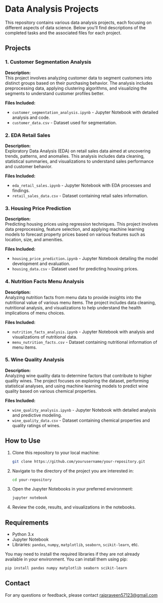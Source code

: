 # Data Analysis Projects

This repository contains various data analysis projects, each focusing on different aspects of data science. Below you'll find descriptions of the completed tasks and the associated files for each project.

## Projects

### 1. Customer Segmentation Analysis

**Description:**  
This project involves analyzing customer data to segment customers into distinct groups based on their purchasing behavior. The analysis includes preprocessing data, applying clustering algorithms, and visualizing the segments to understand customer profiles better.

**Files Included:**
- `customer_segmentation_analysis.ipynb` - Jupyter Notebook with detailed analysis and code.
- `customer_data.csv` - Dataset used for segmentation.

### 2. EDA Retail Sales

**Description:**  
Exploratory Data Analysis (EDA) on retail sales data aimed at uncovering trends, patterns, and anomalies. This analysis includes data cleaning, statistical summaries, and visualizations to understand sales performance and customer behavior.

**Files Included:**
- `eda_retail_sales.ipynb` - Jupyter Notebook with EDA processes and findings.
- `retail_sales_data.csv` - Dataset containing retail sales information.

### 3. Housing Price Prediction

**Description:**  
Predicting housing prices using regression techniques. This project involves data preprocessing, feature selection, and applying machine learning models to forecast property prices based on various features such as location, size, and amenities.

**Files Included:**
- `housing_price_prediction.ipynb` - Jupyter Notebook detailing the model development and evaluation.
- `housing_data.csv` - Dataset used for predicting housing prices.

### 4. Nutrition Facts Menu Analysis

**Description:**  
Analyzing nutrition facts from menu data to provide insights into the nutritional value of various menu items. The project includes data cleaning, nutritional analysis, and visualizations to help understand the health implications of menu choices.

**Files Included:**
- `nutrition_facts_analysis.ipynb` - Jupyter Notebook with analysis and visualizations of nutritional data.
- `menu_nutrition_facts.csv` - Dataset containing nutritional information of menu items.

### 5. Wine Quality Analysis

**Description:**  
Analyzing wine quality data to determine factors that contribute to higher quality wines. The project focuses on exploring the dataset, performing statistical analyses, and using machine learning models to predict wine quality based on various chemical properties.

**Files Included:**
- `wine_quality_analysis.ipynb` - Jupyter Notebook with detailed analysis and predictive modeling.
- `wine_quality_data.csv` - Dataset containing chemical properties and quality ratings of wines.

## How to Use

1. Clone this repository to your local machine:
   ```bash
   git clone https://github.com/yourusername/your-repository.git
   ```

2. Navigate to the directory of the project you are interested in:
   ```bash
   cd your-repository
   ```

3. Open the Jupyter Notebooks in your preferred environment:
   ```bash
   jupyter notebook
   ```

4. Review the code, results, and visualizations in the notebooks.

## Requirements

- Python 3.x
- Jupyter Notebook
- Libraries: `pandas`, `numpy`, `matplotlib`, `seaborn`, `scikit-learn`, etc.

You may need to install the required libraries if they are not already available in your environment. You can install them using pip:
```bash
pip install pandas numpy matplotlib seaborn scikit-learn
```

## Contact

For any questions or feedback, please contact rajpraveen57123@gmail.com
